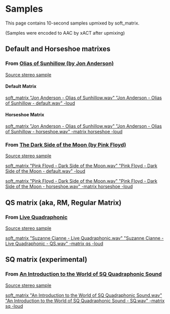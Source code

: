 # Samples

This page contains 10-second samples upmixed by soft_matrix.

(Samples were encoded to AAC by xACT after upmixing)

## Default and Horseshoe matrixes

### From [Olias of Sunhillow (by Jon Anderson)]((https://en.wikipedia.org/wiki/Olias_of_Sunhillow))

[Source stereo sample](<Samples/Jon Anderson - Olias of Sunhillow.m4a>)

#### Default Matrix

[soft_matrix "Jon Anderson - Olias of Sunhillow.wav" "Jon Anderson - Olias of Sunhillow - default.wav" -loud](<Samples/Jon Anderson - Olias of Sunhillow - default.m4a>)

#### Horseshoe Matrix

[soft_matrix "Jon Anderson - Olias of Sunhillow.wav" "Jon Anderson - Olias of Sunhillow - horseshoe.wav" -matrix horseshoe -loud](<Samples/Jon Anderson - Olias of Sunhillow - horseshoe.m4a>)

### From [The Dark Side of the Moon (by Pink Floyd)](https://en.wikipedia.org/wiki/The_Dark_Side_of_the_Moon)

[Source stereo sample](<Samples/Pink Floyd - Dark Side of the Moon.m4a>)

[soft_matrix "Pink Floyd - Dark Side of the Moon.wav" "Pink Floyd - Dark Side of the Moon - default.wav" -loud](<Samples/Pink Floyd - Dark Side of the Moon - default.m4a>)

[soft_matrix "Pink Floyd - Dark Side of the Moon.wav" "Pink Floyd - Dark Side of the Moon - horseshoe.wav" -matrix horseshoe -loud](<Samples/Pink Floyd - Dark Side of the Moon - horseshoe.m4a>)

## QS matrix (aka, RM, Regular Matrix)

### From [Live Quadraphonic](https://www.cykik.com/quad/ciani)

[Source stereo sample](<Samples/Suzanne Cianne - Live Quadraphonic.m4a>)

[soft_matrix "Suzanne Cianne - Live Quadraphonic.wav" "Suzanne Cianne - Live Quadraphonic - QS.wav" -matrix qs -loud](<Samples/Suzanne Cianne - Live Quadraphonic - QS.m4a>)

## SQ matrix (experimental)

### From [An Introduction to the World of SQ Quadraphonic Sound](https://www.youtube.com/watch?v=WMALh1tMklQ)

[Source stereo sample](<Samples/An Introduction to the World of SQ Quadraphonic Sound.m4a>)

[soft_matrix "An Introduction to the World of SQ Quadraphonic Sound.wav" "An Introduction to the World of SQ Quadraphonic Sound - SQ.wav" -matrix sq -loud](<Samples/An Introduction to the World of SQ Quadraphonic Sound - SQ.m4a>)
